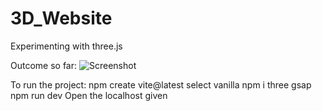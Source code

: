 # 3D_Website

Experimenting with three.js

Outcome so far:
![Screenshot](https://user-images.githubusercontent.com/60107510/175039450-25cced0e-7dbb-458a-aba9-f1fd2fc76ac2.png)

To run the project:
npm create vite@latest
select vanilla
npm i three gsap
npm run dev
Open the localhost given 
